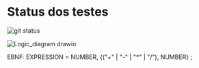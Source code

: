 # Status dos testes

![git status](http://3.129.230.99/svg/sophiaks/logica-sopa/)

![Logic_diagram drawio](https://user-images.githubusercontent.com/49500515/188505135-a2ff1458-82cd-456c-9153-e6d91081478b.png)

EBNF: EXPRESSION = NUMBER, {("+" | "-" | "*" | "/"), NUMBER} ;

